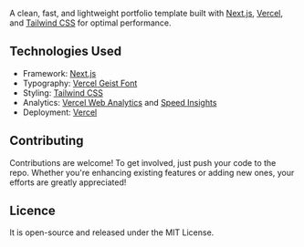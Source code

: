 A clean, fast, and lightweight portfolio template built with
[Next.js](https://nextjs.org/), [Vercel](https://vercel.com/), and
[Tailwind CSS](https://tailwindcss.com/) for optimal performance.

## Technologies Used

- Framework: [Next.js](https://nextjs.org/)
- Typography: [Vercel Geist Font](https://vercel.com/font)
- Styling: [Tailwind CSS](https://tailwindcss.com/)
- Analytics: [Vercel Web Analytics](https://vercel.com/docs/speed-insights) and
  [Speed Insights](https://vercel.com/docs/speed-insights)
- Deployment: [Vercel](https://vercel.com/)

## Contributing

Contributions are welcome! To get involved, just push your code to the repo.
Whether you're enhancing existing features or adding new ones, your efforts are
greatly appreciated!

## Licence

It is open-source and released under the MIT License.

